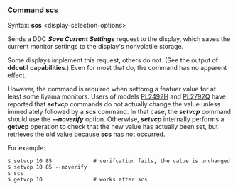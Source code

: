 ### Command **scs**

Syntax:  **scs** &lt;display-selection-options>

Sends a DDC ***Save Current Settings*** request to the display, which saves the current monitor settings to the display's nonvolatile storage.

Some displays implement this request, others do not. (See the output of **ddcutil capabilities**.)
Even for most that do, the command has no apparent effect.

However, the command is required when settomg a featuer value for at least some Iiyama monitors.  Users of models 
[PL2492H](https://www.monitor_notes#iiyama-pl2942h) 
and [PL2792Q](https://www.ddcutil.com/monitor_notes#iiyama-pl2792q) 
have reported that ***setvcp*** commands do not actually change the value unless immediately followed by a ***scs*** command.  In that case, the ***setvcp*** command should
use the ***--noverify*** option.  Otherwise, ***setvcp*** internally performs a **getvcp** operation to check that the new value has actually been set, but retrieves the old value because **scs** has not occurred.  

For example: 
~~~
$ setvcp 10 85             # verifcation fails, the value is unchanged
$ setvcp 10 85 --noverify
$ scs
$ getvcp 10                # works after scs
~~~

